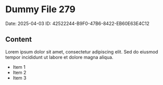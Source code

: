 # Dummy File 279

Date: 2025-04-03
ID: 42522244-B9F0-47B6-8422-EB60E63E4C12

## Content

Lorem ipsum dolor sit amet, consectetur adipiscing elit.
Sed do eiusmod tempor incididunt ut labore et dolore magna aliqua.

* Item 1
* Item 2
* Item 3

